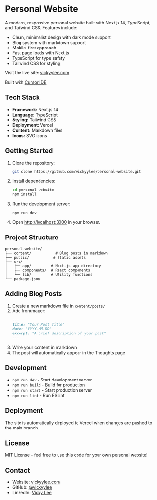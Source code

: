 # Personal Website

A modern, responsive personal website built with Next.js 14, TypeScript, and Tailwind CSS. Features include:
- Clean, minimalist design with dark mode support
- Blog system with markdown support
- Mobile-first approach
- Fast page loads with Next.js
- TypeScript for type safety
- Tailwind CSS for styling

Visit the live site: [vickyylee.com](https://vickyylee.com)

Built with [Cursor IDE](https://cursor.sh) 

## Tech Stack

- **Framework:** Next.js 14
- **Language:** TypeScript
- **Styling:** Tailwind CSS
- **Deployment:** Vercel
- **Content:** Markdown files
- **Icons:** SVG icons

## Getting Started

1. Clone the repository:
   ```bash
   git clone https://github.com/vickyylee/personal-website.git
   ```

2. Install dependencies:
   ```bash
   cd personal-website
   npm install
   ```

3. Run the development server:
   ```bash
   npm run dev
   ```

4. Open [http://localhost:3000](http://localhost:3000) in your browser.

## Project Structure

```
personal-website/
├── content/           # Blog posts in markdown
├── public/           # Static assets
├── src/
│   ├── app/         # Next.js app directory
│   ├── components/  # React components
│   └── lib/         # Utility functions
└── package.json
```

## Adding Blog Posts

1. Create a new markdown file in `content/posts/`
2. Add frontmatter:
   ```markdown
   ---
   title: "Your Post Title"
   date: "YYYY-MM-DD"
   excerpt: "A brief description of your post"
   ---
   ```
3. Write your content in markdown
4. The post will automatically appear in the Thoughts page

## Development

- `npm run dev` - Start development server
- `npm run build` - Build for production
- `npm run start` - Start production server
- `npm run lint` - Run ESLint

## Deployment

The site is automatically deployed to Vercel when changes are pushed to the main branch.

## License

MIT License - feel free to use this code for your own personal website!

## Contact

- Website: [vickyylee.com](https://vickyylee.com)
- GitHub: [@vickyylee](https://github.com/vickyylee)
- LinkedIn: [Vicky Lee](https://linkedin.com/in/vickyylee)
